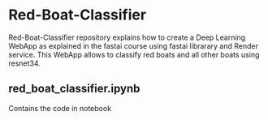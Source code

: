 # Red-Boat-Classifier

Red-Boat-Classifier repository explains how to create a Deep Learning WebApp as explained in the fastai course using fastai librarary and Render service. This WebApp allows to classify red boats and all other boats using resnet34.

## red_boat_classifier.ipynb
Contains the code in notebook

